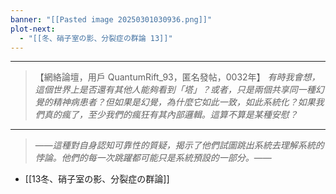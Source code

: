 ```yaml
---
banner: "[[Pasted image 20250301030936.png]]"
plot-next:
  - "[[冬、硝子室の影、分裂症の群論 13]]"
---
```


---

>【網絡論壇，用戶 QuantumRift_93，匿名發帖，0032年】
*有時我會想，這個世界上是否還有其他人能夠看到「塔」？或者，只是兩個共享同一種幻覺的精神病患者？但如果是幻覺，為什麼它如此一致，如此系統化？如果我們真的瘋了，至少我們的瘋狂有其內部邏輯。這算不算是某種安慰？*

---

>——*這種對自身認知可靠性的質疑，揭示了他們試圖跳出系統去理解系統的悖論。他們的每一次跳躍都可能只是系統預設的一部分。*——



  - [[13冬、硝子室の影、分裂症の群論]]